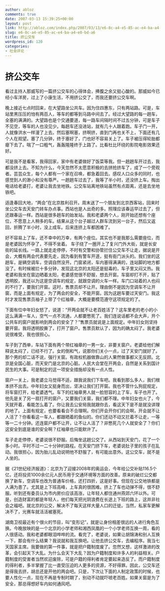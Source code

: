 ```yaml
---
author: abloz
comments: true
date: 2007-03-13 15:39:25+00:00
layout: post
link: http://abloz.com/index.php/2007/03/13/e6-8c-a4-e5-85-ac-e4-ba-a4-e8-bd-a6/
slug: e6-8c-a4-e5-85-ac-e4-ba-a4-e8-bd-a6
title: 挤公交车
wordpress_id: 120
categories:
- 社会评论
---
```














# 挤公交车




看过主持人那威写的一篇挤公交车的心得体会，捧腹之余又挺心酸的。那威如今已经小车洋房，过上了小康生活，不用挤公交了，而我还要挤公交车啊。


晚上接近七点时回来，在大望路坐公共车。因为住四惠东，只有两站路。可是，车站里黑压压的怕有两百人，等车的都等到马路中间去了。经过大望路的每一趟车，全塞的满满的。大望路也是个交通要道，每一路车间隔时间不过五分钟，可是车子不见空，等车的人也没见少。每趟车还没进站，就有几十人跟着跑。车子门一开，人就像洪水一样漫了上去。然后塞啊塞，挤啊挤，直到门再也关不上，下面还有几个人在观望。塞了几分钟，终于塞好了，门也好不容易关上了。车子被压得轮胎都瘪下去了。喘了一口粗气，轰轰隆隆终于上路了。比看杜比环绕的影院电影效果还好。


可是我不是看客，我得回家，家中有老婆做好了饭菜等我。但一趟趟车开过去，我都没挤上去。不知为什么，今天忽然不太愿意积极的去拼抢挤车了，成了一个旁观者。芸芸众生，每个人都有一个家在召唤，都急着回去。感叹人口众多的同时，也感觉到人的渺小和没有尊严。一趟趟车过去了，我等了半小时，还没挤上车。掏出电话给老婆打，老婆让我去坐地铁。公交车站离地铁站虽然有点距离，还是去坐地铁吧。


适逢春回大地，“两会”在北京胜利召开。周末送了一个朋友到北京西客站，回来时坐公交车去天安门转车办点事。西站也是人出奇的多。照理应该春运早过去了，但还跟春运一样。西站是很多趟车的始发站。我和老婆两个人，刚开始还想有个座位，不愿意上人稍多的车。结果从这个台子越过人群车流到另一台子，然后又返回，折腾了半小时，没上成车。后来连挤上车都困难了。


好不容易上了车，还不幸中的万幸，有两个座位。其实也不是我那么需要座位，而是老婆因为怀孕了，不得不坐着。 车子绕了一圈开上了复兴门外大街，就是长安街的延长线。一路上就走走停停，不时有交警和协管拦住公交车不让走，据说是开会，大概有两会代表要先走，因为看到有警车开道，挺有衙门派头的。我们坐的这趟车，是辆空调车，空调自然没开。门窗紧闭，车内塞得满满的，连站脚的地方都没了。有时候被拦十多分钟，发现这北京的太阳还是挺毒的，车子里又闷又热。我老婆和我坐在窗边晒着太阳，老婆感觉很不舒服，想去开窗。车窗却打不开，贴了透明胶，我还以为这是空调车的规定，就跟空调的火车一样。车门口站着的人也闷的不行了，要我们开窗。这时，售票员却不让开。理由倒不是因为空调车不让开窗，而是上面有规定，为了两会的安全，不能开窗。因为这趟车要过天安门。我这时才发现售票员袖子上带了个红袖章，大概是要模范遵守这项规定的了。


下面有位中年妇女怒了，说道：“开两会就不让老百姓活了？这车里老的老小的小这么满满一车人，空气一点不流通，人都要憋死了。我们连说话都不会大声，开个公共车的窗户就影响到两会的安全了？”售票员就说是上面规定。中年妇女则坚持要开窗。我将透明胶撕了，打开了窗户。售票员默认了，因为的确太闷了。我老婆说很难受，我也很担心。


车子到了西单，车站下面有两个带红袖章的一男一女，非要关窗户。老婆给他们解释说太闷了，已经不行了。女的倒和气，说那你们关小一点，过了天安门就好了。那个男的却二话不说，强行关窗。有政权机器做靠山的人果然做事都义无反顾。北京是全国心脏，而天安门是北京的心脏。人民大会堂在开两会，自然是关系到国计民生的大事。可是制定的这一项安全措施却没有一点人性。


窗户一关上，我老婆立马觉得不适，跟我说我们下车吧。我看到那么多人，我们根本挤不出去。中年妇女又挺身而出，坚决让我们打开窗。我也不管什么狗屁规定，将车窗打开，给老婆透气。车下的红袖章男人就一脸怒容的上了车，车子也开了。他先是关了另一扇打开的窗户，又要我们关窗，我们都不理。中年妇女也火了，今天就开着，看能怎么着了。你让我去公安局我就跟你去，看这天下是不是就没讲理的地了。上面有规定，也要看看合不合理啊。你们开会开你们的会啊，开会就不让人活了？你看看这一车人，都跟晒着的鱼似的。你们还动不动又拦着不让走，一等等一二十分钟。还连窗户都不让开，让不让人活了？非憋死几个人就安全了？你们这安全到底是谁的安全啊？红袖章也只能默许了。


车子走走停停，老婆说很不舒服。后悔坐这趟公交了。从西站到天安门，花了一个多小时。平时不过一二十分钟的路程。在天安门挤下车，老婆说肚子里的孩子在乱动。我很担心，因为胎儿乱动说明他不舒服了，有可能出意外。这公交车，就不是人坐的。


据《21世纪经济报道》：北京为了迎接2008年的奥运会，今年给公交补贴116.5个亿，还将投资1000余亿元人民币用于交通环境等方面的改善。原来的破烂公交都换了新车，空调车也改为普通车价格，还打四折，这是好事。但现在公交地铁都是人满为患了。尤其是上下班高峰，上车真的很困难。挤上了车也动弹不得，很不舒服。听到还有委员认为市内房价应该高涨，让年轻人都住通州燕郊六环以外。可是，创造财富的都是年轻人，他们每天把光阴浪费在长途上下班的路上，这并非社会之福吧。就北京的公交，解决不了每天这样大量人口的迁徙。当然，私家车更解决不了，光赛车就活活被塞死。


湖南卫视最近有个很火的节目，叫“变形记”，就是让身份相差很远的人进行角色互换。今晚放映的是一个北京的小学老师和湘西凤凰的一个小学老师互换一周，看的人很感动。我和老婆都眼泪哗哗的流。看完了，老婆说，如果让胡锦涛和别人互换一下，那会有什么结果？我说就和我互换吧。让他去挤公交车，去编程序。我当七天国家主席。我要做的第一件事，就是把户籍制度废了。忽然又想，这样激进的改革，会引起天下大乱。为什么会天下大乱？因为户籍制度和许多人的利益相关。户籍制度的受害者当然欢迎废除，可是户籍的得利者肯定要起来造反了。而户籍制度的得利者，多半掌握了比一直受压迫的人更多的资源，不好得罪。因此，公交车还是得我去挤，胡总还是开他的两会吧。只是，下次让下面的人制定政策的时候，也要人性化一点，现在不再是专制时期了，别动不动就吓唬老百姓。如果关窗是为了安全，那总得想好车内如何通风吧。

